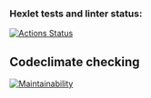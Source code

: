 ### Hexlet tests and linter status:
[![Actions Status](https://github.com/webdb81/frontend-project-44/workflows/hexlet-check/badge.svg)](https://github.com/webdb81/frontend-project-44/actions)

## Codeclimate checking

[![Maintainability](https://api.codeclimate.com/v1/badges/325cb15251dc15fbfe7d/maintainability)](https://codeclimate.com/github/webdb81/frontend-project-44/maintainability)
